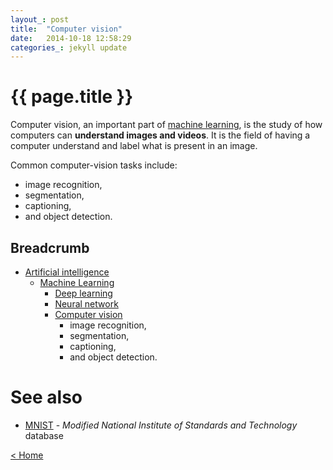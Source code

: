 ```yaml
---
layout_: post
title:  "Computer vision"
date:   2014-10-18 12:58:29
categories_: jekyll update
---
```


# {{ page.title }}

Computer vision, an important part of [machine learning](machine-learning.html), is the study of how computers can __understand images and videos__.
It is the field of having a computer understand and label what is present in an image.
 
Common computer-vision tasks include:
- image recognition, 
- segmentation, 
- captioning, 
- and object detection.


## Breadcrumb

- [Artificial intelligence](artificial-intelligence.html)
  - [Machine Learning](machine-learning.html)
    - [Deep learning](deep-learning.html)
    - [Neural network](neural-network.html)
    - [Computer vision](computer-vision.html)
        - image recognition, 
        - segmentation, 
        - captioning, 
        - and object detection.


# See also

- [MNIST](mnist.html) - _Modified National Institute of Standards and Technology_ database

[< Home](..)